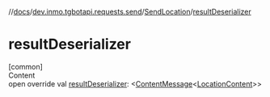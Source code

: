 //[docs](../../../index.md)/[dev.inmo.tgbotapi.requests.send](../index.md)/[SendLocation](index.md)/[resultDeserializer](result-deserializer.md)



# resultDeserializer  
[common]  
Content  
open override val [resultDeserializer](result-deserializer.md): <[ContentMessage](../../dev.inmo.tgbotapi.types.message.abstracts/-content-message/index.md)<[LocationContent](../../dev.inmo.tgbotapi.types.message.content/-location-content/index.md)>>  



